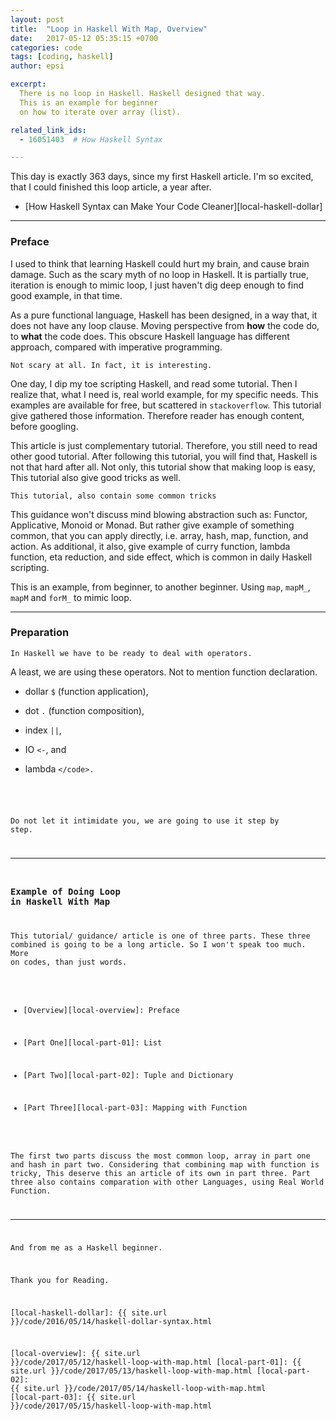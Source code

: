 ```yaml
---
layout: post
title:  "Loop in Haskell With Map, Overview"
date:   2017-05-12 05:35:15 +0700
categories: code
tags: [coding, haskell]
author: epsi

excerpt:
  There is no loop in Haskell. Haskell designed that way.  
  This is an example for beginner
  on how to iterate over array (list).

related_link_ids: 
  - 16051403  # How Haskell Syntax

---
```


This day is exactly 363 days, since my first Haskell article.
I'm so excited, that I could finished this loop article, a year after.

*	[How Haskell Syntax can Make Your Code Cleaner][local-haskell-dollar]

-- -- --

### Preface

I used to think that learning Haskell
could hurt my brain, and cause brain damage.
Such as the scary myth of no loop in Haskell.
It is partially true, iteration is enough to mimic loop,
I just haven't dig deep enough to find good example, in that time.

As a pure functional language, Haskell has been designed,
in a way that, it does not have any loop clause.
Moving perspective from **how** the code do, to **what** the code does.
This obscure Haskell language has different approach,
compared with imperative programming.

	Not scary at all. In fact, it is interesting.

One day, I dip my toe scripting Haskell, and read some tutorial.
Then I realize that, what I need is,
real world example, for my specific needs.
This examples are available for free,
but scattered in <code>stackoverflow</code>.
This tutorial give gathered those information.
Therefore reader has enough content, before googling.

This article is just complementary tutorial.
Therefore, you still need to read other good tutorial.
After following this tutorial, you will find that,
Haskell is not that hard after all.
Not only, this tutorial show that making loop is easy,
This tutorial also give good tricks as well.

	This tutorial, also contain some common tricks

This guidance won't discuss mind blowing abstraction
such as: Functor, Applicative, Monoid or Monad.
But rather give example of something common,
that you can apply directly,
i.e. array, hash, map, function, and action.
As additional, it also, give example of curry function,
lambda function, eta reduction, and side effect, 
which is common in daily Haskell scripting.

This is an example, from beginner, to another beginner.
Using <code>map</code>, <code>mapM_</code>, <code>mapM</code>
and <code>forM_</code> to mimic loop.

-- -- --

### Preparation

	In Haskell we have to be ready to deal with operators.

A least, we are using these operators.
Not to mention function declaration.

*	dollar <code>$</code> (function application),

*	dot <code>.</code> (function composition),

*	index <code>||</code>,

*	IO  <code><-</code>, and  

*	lambda <code>\</code>.

Do not let it intimidate you,
we are going to use it step by step.

-- -- --

### Example of Doing Loop in Haskell With Map

This tutorial/ guidance/ article is one of three parts.
These three combined is going to be a long article.
So I won't speak too much. More on codes, than just words.

*	[Overview][local-overview]: Preface

*	[Part One][local-part-01]: List

*	[Part Two][local-part-02]: Tuple and Dictionary

*	[Part Three][local-part-03]: Mapping with Function

The first two parts discuss the most common loop,
array in part one and hash in part two.
Considering that combining map with function is tricky,
This deserve this an article of its own in part three.
Part three also contains comparation 
with other Languages, using Real World Function.

-- -- --

And from me as a Haskell beginner.

Thank you for Reading.

[//]: <> ( -- -- -- links below -- -- -- )

[local-haskell-dollar]: {{ site.url }}/code/2016/05/14/haskell-dollar-syntax.html

[local-overview]: {{ site.url }}/code/2017/05/12/haskell-loop-with-map.html
[local-part-01]:  {{ site.url }}/code/2017/05/13/haskell-loop-with-map.html
[local-part-02]:  {{ site.url }}/code/2017/05/14/haskell-loop-with-map.html
[local-part-03]:  {{ site.url }}/code/2017/05/15/haskell-loop-with-map.html
